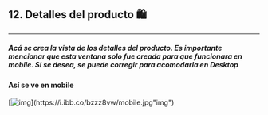 ## 12. Detalles del producto 🛍️
------------

##### Acá se crea la vista de los detalles del producto. Es importante mencionar que esta ventana solo fue creada para que funcionara en mobile. Si se desea, se puede corregir para acomodarla en Desktop
#### Así se ve en mobile



[![img](https://i.ibb.co/bzzz8vw/mobile.jpg"img")](https://i.ibb.co/bzzz8vw/mobile.jpg"img")
